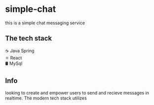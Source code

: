 # simple-chat
 this is a simple chat messaging service

 ## The tech stack
☕ Java Spring  
⚛️ React  
🛢 MySql  

## Info
looking to create and empower users to send and recieve messages in realtime. The modern tech stack utilizes 